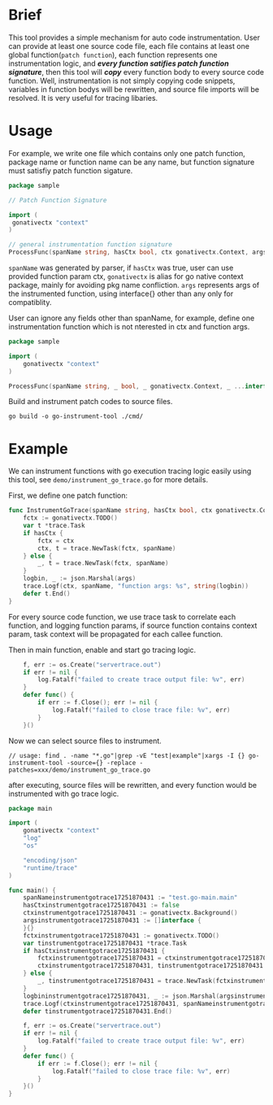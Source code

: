 # Brief

This tool provides a simple  mechanism for auto code instrumentation. 
User can provide at least one source code file, each file contains at least one global function(`patch function`),
each function represents one instrumentation logic, and ***every function satifies patch function signature***,
then this tool will ***copy*** every function body to every source code function.
Well, instrumentation is not simply copying code snippets, variables in function bodys will be rewritten, and source
file imports will be resolved.
It is very useful for tracing libaries. 

# Usage

For example, we write one file which contains only one patch function, package name or function name can be any name,
but function signature must satisfiy patch function sigature.

```go
package sample

// Patch Function Signature

import (
 gonativectx "context"
)

// general instrumentation function signature
ProcessFunc(spanName string, hasCtx bool, ctx gonativectx.Context, args ...interface{})
```

`spanName` was generated by parser, if `hasCtx` was true, user can use provided function param ctx,
`gonativectx` is alias for go native context package, mainly for avoiding pkg name confliction.
`args` represents args of the instrumented function, using interface{} other than any only for compatiblity.

User can ignore any fields other than spanName, for example, define one instrumentation function which is not nterested in ctx and function args.

```go
package sample

import (
    gonativectx "context"
)

ProcessFunc(spanName string, _ bool, _ gonativectx.Context, _ ...interface{})
```

Build and instrument patch codes to source files.

```shell
go build -o go-instrument-tool ./cmd/
```

# Example

We can instrument functions with go execution tracing logic easily using this tool, see `demo/instrument_go_trace.go` for more details.

First, we define one patch function:

```go
func InstrumentGoTrace(spanName string, hasCtx bool, ctx gonativectx.Context, args ...interface{}) {
	fctx := gonativectx.TODO()
	var t *trace.Task
	if hasCtx {
		fctx = ctx
		ctx, t = trace.NewTask(fctx, spanName)
	} else {
		_, t = trace.NewTask(fctx, spanName)
	}
	logbin, _ := json.Marshal(args)
	trace.Logf(ctx, spanName, "function args: %s", string(logbin))
	defer t.End()
}
```

For every source code function, we use trace task to correlate each function, and logging function params, if source function contains context param, task context will be propagated for each callee function.

Then in main function, enable and start go tracing logic.

```go
    f, err := os.Create("servertrace.out")
    if err != nil {
        log.Fatalf("failed to create trace output file: %v", err)
    }   
    defer func() {
        if err := f.Close(); err != nil {
            log.Fatalf("failed to close trace file: %v", err)
        }   
    }()
```

Now we can select source files to instrument.

```shell
// usage: find . -name "*.go"|grep -vE "test|example"|xargs -I {} go-instrument-tool -source={} -replace -patches=xxx/demo/instrument_go_trace.go

```

after executing, source files will be rewritten, and every function would be instrumented with go trace logic.

```go
package main

import (
    gonativectx "context"
    "log"
    "os"

    "encoding/json"
    "runtime/trace"
)

func main() {
    spanNameinstrumentgotrace17251870431 := "test.go-main.main"
    hasCtxinstrumentgotrace17251870431 := false
    ctxinstrumentgotrace17251870431 := gonativectx.Background()
    argsinstrumentgotrace17251870431 := []interface {
    }{} 
    fctxinstrumentgotrace17251870431 := gonativectx.TODO()
    var tinstrumentgotrace17251870431 *trace.Task
    if hasCtxinstrumentgotrace17251870431 {
        fctxinstrumentgotrace17251870431 = ctxinstrumentgotrace17251870431
        ctxinstrumentgotrace17251870431, tinstrumentgotrace17251870431 = trace.NewTask(fctxinstrumentgotrace17251870431, spanNameinstrumentgotrace17251870431)
    } else {
        _, tinstrumentgotrace17251870431 = trace.NewTask(fctxinstrumentgotrace17251870431, spanNameinstrumentgotrace17251870431)
    }   
    logbininstrumentgotrace17251870431, _ := json.Marshal(argsinstrumentgotrace17251870431)
    trace.Logf(ctxinstrumentgotrace17251870431, spanNameinstrumentgotrace17251870431, "function args: %s", string(logbininstrumentgotrace17251870431))
    defer tinstrumentgotrace17251870431.End()

    f, err := os.Create("servertrace.out")
    if err != nil {
        log.Fatalf("failed to create trace output file: %v", err)
    }   
    defer func() {
        if err := f.Close(); err != nil {
            log.Fatalf("failed to close trace file: %v", err)
        }
    }() 
}
```

